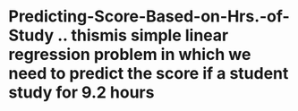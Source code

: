 # Predicting-Score-Based-on-Hrs.-of-Study .. thismis simple linear regression problem in which we need to predict the score if a student study for 9.2 hours
